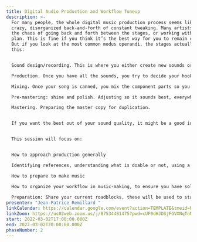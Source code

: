```yaml
---
title: Digital Audio Production and Workflow Tuneup
description: >-
  For many people, the whole digital music production process seems like a
  crazy, disorganized back-and-forth of constant tweaking. Many artists embrace
  the chaos of going back and forth between the stages, or working without a
  plan. This is fine if you think it’s the best way for you to remain creative.
  But if you look at the most common modus operandi, the stages actually go like
  this:


  Sound design/recording. This is where you either create new sounds or select the existing ones that you’ll be using in your next song.

  Production. Once you have all the sounds, you try to decide your hook. This stage involves deciding the structure and working on the arrangements.

  Mixing. Once your song is canned, you mix the component parts so you get the best sound possible.

  Pre-mastering: shine and polish. Adjusting so it sounds best, everywhere.

  Mastering. Preparing the master copy for duplication.


  If you want the best out of your sound quality, it might be a good idea to adopt a more ordered approach. This session will help you tuneup your workflow and fundamentals.  Applying a methodology to your music production can provide many benefits. It can take years to hone your craft and get it to the highest levels, and so this workshop will walkthrough the phases above, and offer advice and strategies to identify the issues, challenges and some solutions. We’ll also look at understanding what makes a song a demo vs. ready to publish.


  This session will focus on: 


  How to approach production generally

  Identifying references, understanding what is doable or not, using a reverse-engineering approach

  How to prepare to make music

  How to organize your workflow in music-making, to ensure you have solid sessions with solid results.
   	 
  Preparation: Share your current roadblocks, these will be used to start the session.
presenter: "Jean-Patrice Remillard "
linkCalendar: https://calendar.google.com/event?action=TEMPLATE&tmeid=NDF2dGZkMTE0NDN2YTB2OXF1ZnM1ODVvc2MgY19tcnJybXZ0ZWhqcThyc3A2ajJmdHVjbGJyc0Bn&tmsrc=c_mrrrmvtehjq8rsp6j2ftuclbrs%40group.calendar.google.com
linkZoom: https://us02web.zoom.us/j/87534481475?pwd=cUF0dHJDSjFGVXNqTnNiNm9HSC9NUT09
start: 2022-03-02T17:00:00.000Z
end: 2022-03-02T20:00:00.000Z
phaseNumber: 2
---
```

